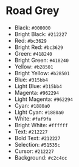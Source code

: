 # Road Grey

* Black:          `#000000`
* Bright Black:   `#212227`
* Red:            `#bc3629`
* Bright Red:     `#bc3629`
* Green:          `#418240`
* Bright Green:   `#418240`
* Yellow:         `#b28501`
* Bright Yellow:  `#b28501`
* Blue:           `#315bb4`
* Light Blue:     `#315bb4`
* Magenta:        `#962294`
* Light Magenta:  `#962294`
* Cyan:           `#1880a0`
* Light Cyan:     `#1880a0`
* White:          `#faf9fa`
* Bright White:   `#ffffff`
* Text:           `#212227`
* Bold Text:      `#212227`
* Selection:      `#51535c`
* Cursor:         `#212227`
* Background:     `#c2c4cc`
